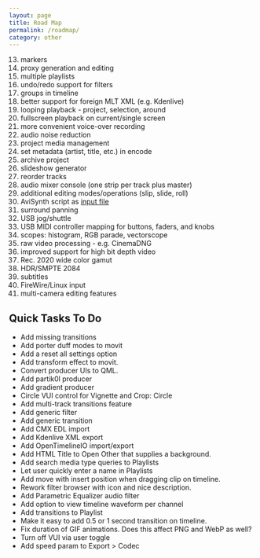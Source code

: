 ```yaml
---
layout: page
title: Road Map
permalink: /roadmap/
category: other
---
```


<!-- Shotcut Responsive -->
<ins class="adsbygoogle"
    style="display:block"
    data-ad-client="ca-pub-1305424236533187"
    data-ad-slot="3403753557"
    data-ad-format="auto"></ins>
<script>
(adsbygoogle = window.adsbygoogle || []).push({});
</script>

13. markers
9. proxy generation and editing
0. multiple playlists
1. undo/redo support for filters
3. groups in timeline
4. better support for foreign MLT XML (e.g. Kdenlive)
5. looping playback - project, selection, around
6. fullscreen playback on current/single screen
8. more convenient voice-over recording
9. audio noise reduction
19. project media management
10. set metadata (artist, title, etc.) in encode
11. archive project
14. slideshow generator
16. reorder tracks
18. audio mixer console (one strip per track plus master)
20. additional editing modes/operations (slip, slide, roll)
21. AviSynth script as [input file](http://www.ffmpeg.org/general.html#AviSynth)
22. surround panning
23. USB jog/shuttle
24. USB MIDI controller mapping for buttons, faders, and knobs
25. scopes: histogram, RGB parade, vectorscope
26. raw video processing - e.g. CinemaDNG
27. improved support for high bit depth video
28. Rec. 2020 wide color gamut
29. HDR/SMPTE 2084
30. subtitles
31. FireWire/Linux input
33. multi-camera editing features

Quick Tasks To Do
-----------------

-   Add missing transitions
-   Add porter duff modes to movit
-   Add a reset all settings option
-   Add transform effect to movit.
-   Convert producer UIs to QML.
-   Add partik0l producer
-   Add gradient producer
-   Circle VUI control for Vignette and Crop: Circle
-   Add multi-track transitions feature
-   Add generic filter
-   Add generic transition
-   Add CMX EDL import
-   Add Kdenlive XML export
-   Add OpenTimelineIO import/export
-   Add HTML Title to Open Other that supplies a background.
-   Add search media type queries to Playlists
-   Let user quickly enter a name in Playlists
-   Add move with insert position when dragging clip on timeline.
-   Rework filter browser with icon and nice description.
-   Add Parametric Equalizer audio filter
-   Add option to view timeline waveform per channel
-   Add transitions to Playlist
-   Make it easy to add 0.5 or 1 second transition on timeline.
-   Fix duration of GIF animations. Does this affect PNG and WebP as well?
-   Turn off VUI via user toggle
-   Add speed param to Export > Codec
